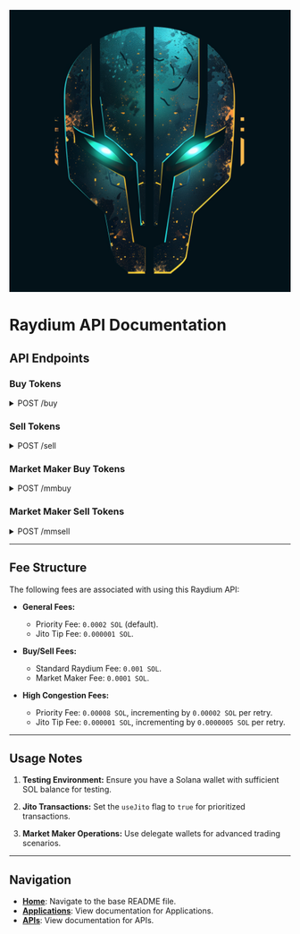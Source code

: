 ![Raydium API Logo](../../Images/logo.png)

# Raydium API Documentation

## API Endpoints

### Buy Tokens
<details>
<summary>POST /buy</summary>

**Description:** Buy tokens on Raydium with SOL as the base currency.

**Request Body:**
```json
{
  "private_key": "<string>",
  "public_key": "<string>",
  "mint": "<string>",
  "amount": <number>,
  "useJito": <boolean> (optional, default: false)
}
```

**Example Request:**
```bash
curl -X POST http://api.smalltimedevs.com/solana/raydium-api/buy \
-H "Content-Type: application/json" \
-d '{
  "private_key": "your-private-key",
  "public_key": "your-public-key",
  "mint": "your-mint-address",
  "amount": 1.5,
  "useJito": true
}'
```

**Responses:**
- Success:
  ```json
  {
    "success": true,
    "message": "Transaction confirmed",
    "tokensPurchased": <number>,
    "txid": "<string>"
  }
  ```
- Failure:
  ```json
  {
    "success": false,
    "message": "<error_message>",
    "error": "<details_if_any>"
  }
  ```

</details>

### Sell Tokens
<details>
<summary>POST /sell</summary>

**Description:** Sell tokens for SOL on Raydium.

**Request Body:**
```json
{
  "private_key": "<string>",
  "public_key": "<string>",
  "mint": "<string>",
  "amount": <number>,
  "useJito": <boolean> (optional, default: false)
}
```

**Example Request:**
```bash
curl -X POST http://api.smalltimedevs.com/solana/raydium-api/sell \
-H "Content-Type: application/json" \
-d '{
  "private_key": "your-private-key",
  "public_key": "your-public-key",
  "mint": "your-mint-address",
  "amount": 100,
  "useJito": true
}'
```

**Responses:**
- Success:
  ```json
  {
    "success": true,
    "message": "Transaction confirmed",
    "solReceived": <number>,
    "txid": "<string>"
  }
  ```
- Failure:
  ```json
  {
    "success": false,
    "message": "<error_message>"
  }
  ```

</details>

### Market Maker Buy Tokens
<details>
<summary>POST /mmbuy</summary>

**Description:** Perform a buy operation for market makers, supporting delegate wallets.

**Request Body:**
```json
{
  "depositPubkey": "<string>",
  "depositPrivateKey": "<string>",
  "delegatePubkey": "<string>",
  "delegatePrivateKey": "<string>",
  "mint": "<string>",
  "amount": <number>,
  "useJito": <boolean> (optional, default: false)
}
```

**Example Request:**
```bash
curl -X POST http://api.smalltimedevs.com/solana/raydium-api/mmbuy \
-H "Content-Type: application/json" \
-d '{
  "depositPubkey": "your-deposit-pubkey",
  "depositPrivateKey": "your-deposit-privkey",
  "delegatePubkey": "your-delegate-pubkey",
  "delegatePrivateKey": "your-delegate-privkey",
  "mint": "your-mint-address",
  "amount": 1.0,
  "useJito": false
}'
```

**Responses:**
- Success:
  ```json
  {
    "success": true,
    "message": "Transaction confirmed",
    "tokensPurchased": <number>,
    "txid": "<string>"
  }
  ```
- Failure:
  ```json
  {
    "success": false,
    "message": "<error_message>"
  }
  ```

</details>

### Market Maker Sell Tokens
<details>
<summary>POST /mmsell</summary>

**Description:** Perform a sell operation for market makers, supporting delegate wallets.

**Request Body:**
```json
{
  "depositPubkey": "<string>",
  "depositPrivateKey": "<string>",
  "delegatePubkey": "<string>",
  "delegatePrivateKey": "<string>",
  "mint": "<string>",
  "amount": <number>,
  "useJito": <boolean> (optional, default: false)
}
```

**Example Request:**
```bash
curl -X POST http://api.smalltimedevs.com/solana/raydium-api/mmsell \
-H "Content-Type: application/json" \
-d '{
  "depositPubkey": "your-deposit-pubkey",
  "depositPrivateKey": "your-deposit-privkey",
  "delegatePubkey": "your-delegate-pubkey",
  "delegatePrivateKey": "your-delegate-privkey",
  "mint": "your-mint-address",
  "amount": 50,
  "useJito": false
}'
```

**Responses:**
- Success:
  ```json
  {
    "success": true,
    "message": "Transaction confirmed",
    "solReceived": <number>,
    "txid": "<string>"
  }
  ```
- Failure:
  ```json
  {
    "success": false,
    "message": "<error_message>"
  }
  ```

</details>

---

## Fee Structure

The following fees are associated with using this Raydium API:

- **General Fees:**
  - Priority Fee: `0.0002 SOL` (default).
  - Jito Tip Fee: `0.000001 SOL`.

- **Buy/Sell Fees:**
  - Standard Raydium Fee: `0.001 SOL`.
  - Market Maker Fee: `0.0001 SOL`.

- **High Congestion Fees:**
  - Priority Fee: `0.00008 SOL`, incrementing by `0.00002 SOL` per retry.
  - Jito Tip Fee: `0.000001 SOL`, incrementing by `0.0000005 SOL` per retry.

---

## Usage Notes

1. **Testing Environment:**
   Ensure you have a Solana wallet with sufficient SOL balance for testing.

2. **Jito Transactions:**
   Set the `useJito` flag to `true` for prioritized transactions.

3. **Market Maker Operations:**
   Use delegate wallets for advanced trading scenarios.

---

## Navigation

- **[Home](../../README.md)**: Navigate to the base README file.
- **[Applications](../../Applications/README.md)**: View documentation for Applications.
- **[APIs](../README.md)**: View documentation for APIs.

